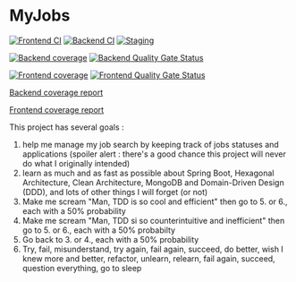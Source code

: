 # MyJobs

[![Frontend CI](https://img.shields.io/github/actions/workflow/status/wilzwert/myjobs/ci-frontend.yml?label=Frontend%20CI&logo=Github)](https://github.com/wilzwert/myjobs/actions/workflows/ci-frontend.yml)
[![Backend CI](https://img.shields.io/github/actions/workflow/status/wilzwert/myjobs/ci-backend.yml?label=Backend%20CI&logo=Github)](https://github.com/wilzwert/myjobs/actions/workflows/ci-backend.yml)
[![Staging](https://img.shields.io/github/actions/workflow/status/wilzwert/myjobs/staging.yml?label=Staging&logo=Github)](https://github.com/wilzwert/myjobs/actions/workflows/ci-backend.yml)



[![Backend coverage](https://img.shields.io/codecov/c/github/wilzwert/myjobs?flag=backend&label=Backend%20coverage&logo=JUnit5)](https://wilzwert.github.io/myjobs/coverage-backend/)
[![Backend Quality Gate Status](https://img.shields.io/sonar/quality_gate/MyJobs_backend?server=https%3A%2F%2Fsonarcloud.io&logo=sonarcloud&label=Backend%20quality%20gate)](https://sonarcloud.io/summary/new_code?id=MyJobs_backend&branch=master)



[![Frontend coverage](https://img.shields.io/codecov/c/github/wilzwert/myjobs?flag=frontend&label=Frontend%20coverage&logo=Jasmine)](https://wilzwert.github.io/myjobs/coverage-frontend/)
[![Frontend Quality Gate Status](https://img.shields.io/sonar/quality_gate/MyJobs_frontend?server=https%3A%2F%2Fsonarcloud.io&logo=sonarcloud&label=Frontend%20quality%20gate)](https://sonarcloud.io/summary/new_code?id=MyJobs_frontend)

[Backend coverage report](https://wilzwert.github.io/myjobs/coverage-backend/)

[Frontend coverage report](https://wilzwert.github.io/myjobs/coverage-frontend/)


This project has several goals : 
1. help me manage my job search by keeping track of jobs statuses and applications (spoiler alert : there's a good chance this project will never do what I originally intended)
2. learn as much and as fast as possible about Spring Boot, Hexagonal Architecture, Clean Architecture, MongoDB and Domain-Driven Design (DDD), and lots of other things I will forget (or not)
3. Make me scream "Man, TDD is so cool and efficient" then  go to 5. or 6., each with a 50% probability
4. Make me scream "Man, TDD si so counterintuitive and inefficient" then go to 5. or 6., each with a 50% probabilty
5. Go back to 3. or 4., each with a 50% probability
6. Try, fail, misunderstand, try again, fail again, succeed, do better, wish I knew more and better, refactor, unlearn, relearn, fail again, succeed, question everything, go to sleep
